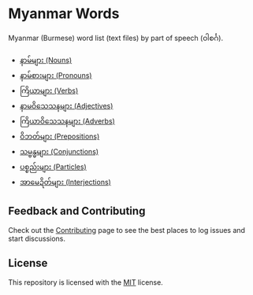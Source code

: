 # Myanmar Words

Myanmar (Burmese) word list (text files) by part of speech (ဝါစင်္ဂ).

* [နာမ်များ (Nouns)](nouns/README.md)
* [နာမ်စားများ (Pronouns)](pronouns/README.md)
* [ကြိယာများ (Verbs)](verbs/README.md)
* [နာမဝိသေသနများ (Adjectives)](adjectives/README.md)
* [ကြိယာဝိသေသနများ (Adverbs)](adverbs/README.md)
* [ဝိဘတ်များ (Prepositions)](prepositions/README.md)
* [သမ္ဗန္ဓများ (Conjunctions)](သမ္ဗန္ဓများ)
* [ပစ္စည်းများ (Particles)](particles/README.md)
* [အာမေဍိတ်များ (Interjections)](interjections/README.md)

## Feedback and Contributing

Check out the [Contributing](https://github.com/myanmartools/myanmar-words/blob/master/CONTRIBUTING.md) page to see the best places to log issues and start discussions.

## License

This repository is licensed with the [MIT](https://github.com/myanmartools/myanmar-words/blob/master/LICENSE) license.

